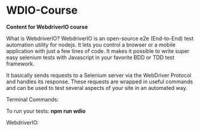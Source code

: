 # WDIO-Course
**Content for WebdriverIO course**

What is WebdriverIO?
WebdriverIO is an open-source e2e (End-to-End) test automation utility for nodejs. It lets you control a browser or a mobile application with just a few lines of code. It makes it possible to write super easy selenium tests with Javascript in your favorite BDD or TDD test framework.

It basically sends requests to a Selenium server via the WebDriver Protocol and handles its response. These requests are wrapped in useful commands and can be used to test several aspects of your site in an automated way.

Terminal Commands:

To run your tests: **npm run wdio**



WebdriverIO:





